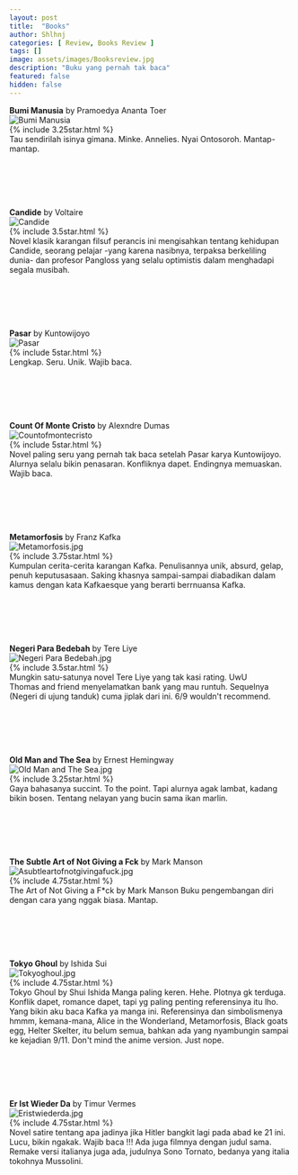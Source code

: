 ```yaml
---
layout: post
title:  "Books"
author: Shlhnj
categories: [ Review, Books Review ]
tags: []
image: assets/images/Booksreview.jpg
description: "Buku yang pernah tak baca"
featured: false
hidden: false
---
```


**Bumi Manusia** by Pramoedya Ananta Toer <br>
![Bumi Manusia](/assets/images/Bumimanusia.jpg) <br>
{% include 3.25star.html %} <br>
Tau sendirilah isinya gimana. Minke. Annelies. Nyai Ontosoroh. Mantap-mantap.

<br>
<br>
<br>
<br>

**Candide** by Voltaire <br>
![Candide](/assets/images/Candide.jpg) <br>
{% include 3.5star.html %} <br>
Novel klasik karangan filsuf perancis ini mengisahkan tentang kehidupan Candide, seorang pelajar -yang karena nasibnya, terpaksa berkeliling dunia- dan profesor Pangloss yang selalu optimistis dalam menghadapi segala musibah.

<br>
<br>
<br>
<br>

**Pasar** by Kuntowijoyo <br>
![Pasar](/assets/images/Pasar.jpg) <br>
{% include 5star.html %} <br>
Lengkap. Seru. Unik. Wajib baca.

<br>
<br>
<br>
<br>

**Count Of Monte Cristo** by Alexndre Dumas <br>
![Countofmontecristo](/assets/images/Countofmontecristo.jpg) <br>
{% include 5star.html %} <br>
Novel paling seru yang pernah tak baca setelah Pasar karya Kuntowijoyo. Alurnya selalu bikin penasaran. Konfliknya dapet. Endingnya memuaskan. Wajib baca.

<br>
<br>
<br>
<br>

**Metamorfosis** by Franz Kafka <br>
![Metamorfosis.jpg](/assets/images/Metamorfosis.jpg) <br>
{% include 3.75star.html %} <br>
Kumpulan cerita-cerita karangan Kafka. Penulisannya unik, absurd, gelap, penuh keputusasaan. Saking khasnya sampai-sampai diabadikan dalam kamus dengan kata Kafkaesque yang berarti berrnuansa Kafka.

<br>
<br>
<br>
<br>

**Negeri Para Bedebah** by Tere Liye <br>
![Negeri Para Bedebah.jpg](/assets/images/Negeriparabedebah.jpg) <br>
{% include 3.5star.html %} <br>
Mungkin satu-satunya novel Tere Liye yang tak kasi rating. UwU <br>
Thomas and friend menyelamatkan bank yang mau runtuh. Sequelnya (Negeri di ujung tanduk) cuma jiplak dari ini. 6/9 wouldn't recommend.

<br>
<br>
<br>
<br>

**Old Man and The Sea** by Ernest Hemingway <br>
![Old Man and The Sea.jpg](/assets/images/Oldmanandthesea.jpg) <br>
{% include 3.25star.html %} <br>
Gaya bahasanya succint. To the point. Tapi alurnya agak lambat, kadang bikin bosen. Tentang nelayan yang bucin sama ikan marlin.

<br>
<br>
<br>
<br>

**The Subtle Art of Not Giving a Fck** by Mark Manson <br>
![Asubtleartofnotgivingafuck.jpg](/assets/images/Asubtleartofnotgivingafuck.jpg) <br>
{% include 4.75star.html %} <br>
The Art of Not Giving a F*ck by Mark Manson Buku pengembangan diri dengan cara yang nggak biasa. Mantap.

<br>
<br>
<br>
<br>

**Tokyo Ghoul** by Ishida Sui<br>
![Tokyoghoul.jpg](/assets/images/Tokyoghoul.jpg) <br>
{% include 4.75star.html %} <br>
Tokyo Ghoul by Shui Ishida Manga paling keren. Hehe. Plotnya gk terduga. Konflik dapet, romance dapet, tapi yg paling penting referensinya itu lho. Yang bikin aku baca Kafka ya manga ini. Referensinya dan simbolismenya hmmm, kemana-mana, Alice in the Wonderland, Metamorfosis, Black goats egg, Helter Skelter, itu belum semua, bahkan ada yang nyambungin sampai ke kejadian 9/11. Don't mind the anime version. Just nope.

<br>
<br>
<br>
<br>

**Er Ist Wieder Da** by Timur Vermes <br>
![Eristwiederda.jpg](/assets/images/Eristwiederda.jpg) <br>
{% include 4.75star.html %} <br>
Novel satire tentang apa jadinya jika Hitler bangkit lagi pada abad ke 21 ini. Lucu, bikin ngakak. Wajib baca !!! 
Ada juga filmnya dengan judul sama. Remake versi italianya juga ada, judulnya Sono Tornato, bedanya yang italia tokohnya Mussolini.
